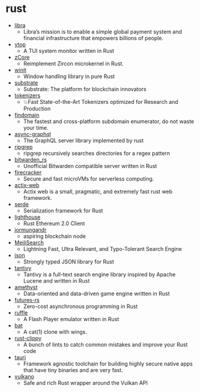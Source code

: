 # rust
- [libra](https://github.com/libra/libra)
  - Libra’s mission is to enable a simple global payment system and financial infrastructure that empowers billions of people.
- [ytop](https://github.com/cjbassi/ytop)
  - A TUI system monitor written in Rust
- [zCore](https://github.com/rcore-os/zCore)
  - Reimplement Zircon microkernel in Rust.
- [winit](https://github.com/rust-windowing/winit)
  - Window handling library in pure Rust
- [substrate](https://github.com/paritytech/substrate)
  - Substrate: The platform for blockchain innovators
- [tokenizers](https://github.com/huggingface/tokenizers)
  - 💥Fast State-of-the-Art Tokenizers optimized for Research and Production
- [findomain](https://github.com/Edu4rdSHL/findomain)
  - The fastest and cross-platform subdomain enumerator, do not waste your time.
- [async-graphql](https://github.com/async-graphql/async-graphql)
  - The GraphQL server library implemented by rust
- [ripgrep](https://github.com/BurntSushi/ripgrep)
  - ripgrep recursively searches directories for a regex pattern
- [bitwarden_rs](https://github.com/dani-garcia/bitwarden_rs)
  - Unofficial Bitwarden compatible server written in Rust
- [firecracker](https://github.com/firecracker-microvm/firecracker)
  - Secure and fast microVMs for serverless computing.
- [actix-web](https://github.com/actix/actix-web)
  - Actix web is a small, pragmatic, and extremely fast rust web framework.
- [serde](https://github.com/serde-rs/serde)
  - Serialization framework for Rust
- [lighthouse](https://github.com/sigp/lighthouse)
  - Rust Ethereum 2.0 Client
- [jormungandr](https://github.com/input-output-hk/jormungandr)
  - aspiring blockchain node
- [MeiliSearch](https://github.com/meilisearch/MeiliSearch)
  - Lightning Fast, Ultra Relevant, and Typo-Tolerant Search Engine
- [json](https://github.com/serde-rs/json)
  - Strongly typed JSON library for Rust
- [tantivy](https://github.com/tantivy-search/tantivy)
  - Tantivy is a full-text search engine library inspired by Apache Lucene and written in Rust
- [amethyst](https://github.com/amethyst/amethyst)
  - Data-oriented and data-driven game engine written in Rust
- [futures-rs](https://github.com/rust-lang/futures-rs)
  - Zero-cost asynchronous programming in Rust
- [ruffle](https://github.com/ruffle-rs/ruffle)
  - A Flash Player emulator written in Rust
- [bat](https://github.com/sharkdp/bat)
  - A cat(1) clone with wings.
- [rust-clippy](https://github.com/rust-lang/rust-clippy)
  - A bunch of lints to catch common mistakes and improve your Rust code
- [tauri](https://github.com/tauri-apps/tauri)
  - Framework agnostic toolchain for building highly secure native apps that have tiny binaries and are very fast.
- [vulkano](https://github.com/vulkano-rs/vulkano)
  - Safe and rich Rust wrapper around the Vulkan API
